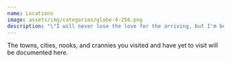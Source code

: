 ```yaml
---
name: Locations
image: assets/img/categories/globe-4-256.png
description: "\"I will never lose the love for the arriving, but I'm born to leave.\""
---
```


The towns, cities, nooks, and crannies you visited and have yet to visit will be documented here.